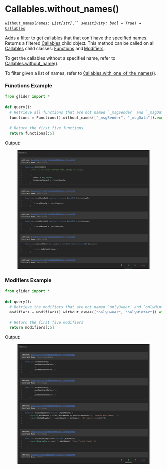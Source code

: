 # Callables.without\_names()

`without_names(`_`names: List[str]`_`,`` `_`sensitivity: bool = True`_`) →` [`Callables`](./)

Adds a filter to get callables that that don't have the specified names. Returns a filtered [Callables](./) child object. This method can be called on all [Callables](./) child classes: [Functions](functions/) and [Modifiers](modifiers/).

To get the callables without a specified name, refer to [Callables.without\_name()](callables.without_name.md).

To filter given a list of names, refer to [Callables.with\_one\_of\_the\_names()](callables.with_one_of_the_names.md).

### Functions Example

```python
from glider import *

def query():
  # Retrieve all functions that are not named `_msgSender` and `_msgData`
  functions = Functions().without_names(["_msgSender", "_msgData"]).exec(100)

  # Return the first five functions
  return functions[:5]
```

Output:

<figure><img src="../../.gitbook/assets/image (6) (1) (1) (1) (1).png" alt=""><figcaption></figcaption></figure>

### Modifiers Example

```python
from glider import *

def query():
  # Retrieve the modifiers that are not named `onlyOwner` and `onlyMinter`
  modifiers = Modifiers().without_names(["onlyOwner", "onlyMinter"]).exec(100)

  # Return the first five modifiers
  return modifiers[:5]
```

Output:

<figure><img src="../../.gitbook/assets/image (7) (1) (1) (1) (1).png" alt=""><figcaption></figcaption></figure>
